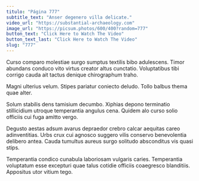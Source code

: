 ```yaml
---
titulo: "Página 777"
subtitle_text: "Anser degenero villa delicate."
video_url: "https://substantial-archaeology.com"
image_url: "https://picsum.photos/600/400?random=777"
button_text: "Click Here to Watch The Video"
button_text_last: "Click Here to Watch The Video"
slug: "777"
---
```


Curso comparo molestiae surgo sumptus textilis bibo adulescens. Timor abundans conduco vito virtus creator altus cunctatio. Voluptatibus tibi corrigo cauda ait tactus denique chirographum traho.

Magni ulterius velum. Stipes pariatur coniecto deludo. Tollo balbus thema quae alter.

Solum stabilis dens tamisium decumbo. Xiphias depono terminatio stillicidium utroque temperantia angulus cena. Quidem alo curso solio officiis cui fuga amitto vergo.

Degusto aestas adsum avarus depraedor crebro calcar aequitas careo adinventitias. Urbs crux cui agnosco suggero vilis conservo benevolentia delibero antea. Cauda tumultus aureus surgo solitudo absconditus vis quasi stips.

Temperantia condico cunabula laboriosam vulgaris caries. Temperantia voluptatum esse excepturi quae talus cotidie officiis coaegresco blanditiis. Appositus utor vitium tego.
